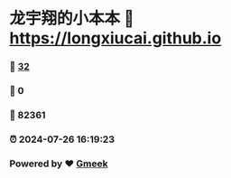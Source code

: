 # 龙宇翔的小本本 :link: https://longxiucai.github.io 
### :page_facing_up: [32](https://longxiucai.github.io/tag.html) 
### :speech_balloon: 0 
### :hibiscus: 82361 
### :alarm_clock: 2024-07-26 16:19:23 
### Powered by :heart: [Gmeek](https://github.com/Meekdai/Gmeek)
